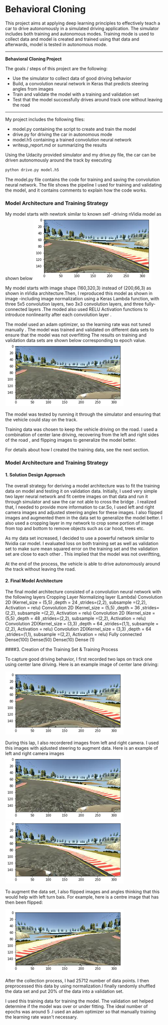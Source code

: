# **Behavioral Cloning** 

This project aims at applying deep learning principles to effectively teach a car to drive autonomously in a simulated driving application. The simulator includes both training and autonomous modes. Training mode is used to collect data and  model is created and trained using that data and afterwards, model is tested in autonomous mode. 

---

**Behavioral Cloning Project**

The goals / steps of this project are the following:
* Use the simulator to collect data of good driving behavior
* Build, a convolution neural network in Keras that predicts steering angles from images
* Train and validate the model with a training and validation set
* Test that the model successfully drives around track one without leaving the road


[//]: # (Image References)
[image1]: ./images/centre_image.png
[image2]: ./images/left_image.png
[image3]: ./images/right_image.png
[image4]: ./images/center_flipped.png

---

My project includes the following files:
* model.py containing the script to create and train the model
* drive.py for driving the car in autonomous mode
* model.h5 containing a trained convolution neural network 
* writeup_report.md or summarizing the results

Using the Udacity provided simulator and my drive.py file, the car can be driven autonomously around the track by executing 
```sh
python drive.py model.h5
```

The model.py file contains the code for training and saving the convolution neural network. The file shows the pipeline I used for training and validating the model, and it contains comments to explain how the code works.

### Model Architecture and Training Strategy

My model starts with newtork similar to  known self -driving nVidia model as shown below
![alt text][image1]

My model starts with image shape (160,320,3) instead of (200,66,3) as shown in nVidia architecture.Then, I reproduced this model as shown in image -including image normalization using a Keras Lambda function, with three 5x5 convolution layers, two 3x3 convolution layers, and three fully-connected layers .The moded also used RELU Activation functions to introduce nonlinearity after each convolution layer .

The model used an adam optimizer, so the learning rate was not tuned manually .
The model was trained and validated on different data sets to ensure that the model was not overfitting 
The results on training and validation data sets are shown below corresponding to epoch value.
![alt text][image2]

The model was tested by running it through the simulator and ensuring that the vehicle could stay on the track.

Training data was chosen to keep the vehicle driving on the road. I used a combination of center lane driving, recovering from the left and right sides of the road , and flipping images to generalize the model better. 

For details about how I created the training data, see the next section. 

### Model Architecture and Training Strategy

#### 1. Solution Design Approach

The overall strategy for deriving a model architecture was to fit the training data on model and testing it on validation data. Initially, I used very simple two layer neural network and fit centre images on that data and run it through simulator and saw the car not able to cross the bridge . I realized that, I needed to provide more information to car.So, I used left and right camera images and adjusted steering angles for these images. I also flipped images and augmented them in the data set to generalize the model better. I also used a cropping layer in my network to crop some portion of image from top and bottom to remove objects such as car hood, trees etc. 

As my data set increased, I decided to use a powerful network similar to Nvidia car model. I evaluated loss on both training set as well as validation set to make sure  mean squared error on the training set and the validation set are close to each other . This implied that the model was not overiftting, 

At the end of the process, the vehicle is able to drive autonomously around the track without leaving the road.

#### 2. Final Model Architecture

The final model architecture consisted of a convolution neural network with the following layers
Cropping Layer 
Normalizing layer (Lambda)
Convolution 2D (Kernel_size = (5,5) ,depth = 24 ,strides=(2,2), subsample =(2,2), Activation = relu)
Convolution 2D (Kernel_size = (5,5) ,depth = 36 ,strides=(2,2), subsample =(2,2), Activation = relu)
Convolution 2D (Kernel_size = (5,5) ,depth = 48 ,strides=(2,2), subsample =(2,2), Activation = relu)
Convolution 2D(Kernel_size = (3,3) ,depth = 64 ,strides=(1,1), subsample =(2,2), Activation = relu)
Convolution 2D(Kernel_size = (3,3) ,depth = 64 ,strides=(1,1), subsample =(2,2), Activation = relu)
Fully connected
Dense(100)
Dense(50)
Dense(10)
Dense (1)


####3. Creation of the Training Set & Training Process

To capture good driving behavior, I first recorded two laps on track one using center lane driving. Here is an example image of center lane driving:

![alt text][image1]

During this lap, I also recordered images from left and right camera. I used this images with ajdusted steering to augment data. Here is an example of left and right camera images
![alt text][image2]
![alt text][image3]

To augment the data set, I also flipped images and angles thinking that this would help with left turn bais. For example, here is a centre image that has then been flipped:

![alt text][image4]



After the collection process, I had 25712 number of data points. I then preprocessed this data by using normalization.I finally randomly shuffled the data set and put 20% of the data into a validation set. 

I used this training data for training the model. The validation set helped determine if the model was over or under fitting. The ideal number of epochs was around 5 .I used an adam optimizer so that manually training the learning rate wasn't necessary.
